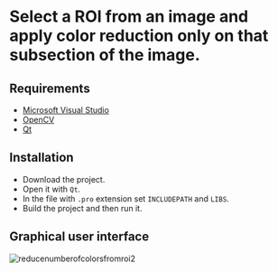 # Select a ROI from an image and apply color reduction only on that subsection of the image.

## Requirements

* [Microsoft Visual Studio](https://https://www.visualstudio.com/)
* [OpenCV](https://opencv.org/)
* [Qt](https://www.qt.io/)

## Installation

* Download the project.
* Open it with `Qt`.
* In the file with `.pro` extension set `INCLUDEPATH` and `LIBS`.
* Build the project and then run it.

## Graphical user interface

![reducenumberofcolorsfromroi2](https://user-images.githubusercontent.com/20202617/33178896-50e139b0-d070-11e7-9424-50d171dbb954.PNG)